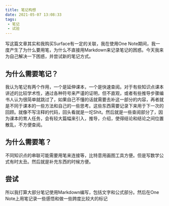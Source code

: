 ```yaml
---
title: 笔记构想
date: 2021-05-07 13:08:33
tags:
 - 笔记
 - 试验
---
```


写这篇文章其实和我购买Surface有一定的关联，我在使用One Note期间，我一度产生了为什么要用笔，为什么不直接用Markdown来记录笔记的困惑。今天我来为自己解决一下困惑，并尝试新的笔记方式。

## 为什么需要笔记？

我认为笔记有两个作用，一个是延伸课本，一个是快速查阅。对于有些知识点课本讲述的比较学术性，通过各种符号来严谨的证明，但不直观，或者有些推导步骤编书人认为很简单就跳过了，如果自己不懂的话就需要去补这一部分的内容，再者就是不同于课本的一些方法和自己的一些思考。这些东西需要记录下来用于下一次的回顾。就像不写注释的代码，回头看就是一坨Shit。然后就是一些查阅部分了，因为课本的育人任务，会有较大篇幅来引入，推导，介绍，使得结论和结论之间位置散乱，不方便查阅。

## 为什么需要笔？

不同知识点的串联可能需要用笔来连接等，比特意用画图工具方便。但是写数学公式有时太丑。然后就是补充东西的时候方便。

## 尝试

所以我打算大部分笔记使用Markdown编写，包括文字和公式部分。然后在One Note上用笔记录一些感悟和做一些跨度比较大的标记